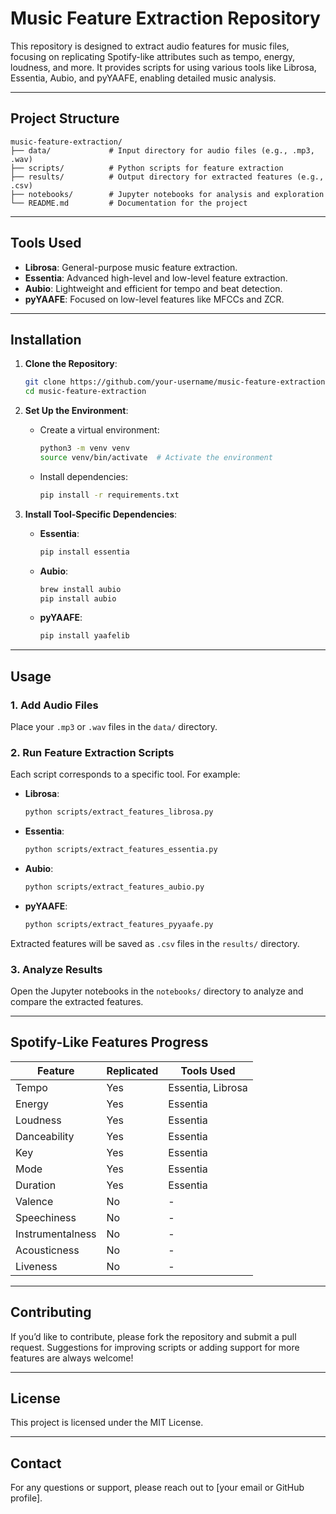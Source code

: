 # **Music Feature Extraction Repository**

This repository is designed to extract audio features for music files, focusing on replicating Spotify-like attributes such as tempo, energy, loudness, and more. It provides scripts for using various tools like Librosa, Essentia, Aubio, and pyYAAFE, enabling detailed music analysis.

---

## **Project Structure**

```
music-feature-extraction/
├── data/             # Input directory for audio files (e.g., .mp3, .wav)
├── scripts/          # Python scripts for feature extraction
├── results/          # Output directory for extracted features (e.g., .csv)
├── notebooks/        # Jupyter notebooks for analysis and exploration
└── README.md         # Documentation for the project
```

---

## **Tools Used**
- **Librosa**: General-purpose music feature extraction.
- **Essentia**: Advanced high-level and low-level feature extraction.
- **Aubio**: Lightweight and efficient for tempo and beat detection.
- **pyYAAFE**: Focused on low-level features like MFCCs and ZCR.

---

## **Installation**

1. **Clone the Repository**:
   ```bash
   git clone https://github.com/your-username/music-feature-extraction.git
   cd music-feature-extraction
   ```

2. **Set Up the Environment**:
   - Create a virtual environment:
     ```bash
     python3 -m venv venv
     source venv/bin/activate  # Activate the environment
     ```
   - Install dependencies:
     ```bash
     pip install -r requirements.txt
     ```

3. **Install Tool-Specific Dependencies**:
   - **Essentia**:
     ```bash
     pip install essentia
     ```
   - **Aubio**:
     ```bash
     brew install aubio
     pip install aubio
     ```
   - **pyYAAFE**:
     ```bash
     pip install yaafelib
     ```

---

## **Usage**

### **1. Add Audio Files**
Place your `.mp3` or `.wav` files in the `data/` directory.

### **2. Run Feature Extraction Scripts**
Each script corresponds to a specific tool. For example:
- **Librosa**:
  ```bash
  python scripts/extract_features_librosa.py
  ```
- **Essentia**:
  ```bash
  python scripts/extract_features_essentia.py
  ```
- **Aubio**:
  ```bash
  python scripts/extract_features_aubio.py
  ```
- **pyYAAFE**:
  ```bash
  python scripts/extract_features_pyyaafe.py
  ```

Extracted features will be saved as `.csv` files in the `results/` directory.

### **3. Analyze Results**
Open the Jupyter notebooks in the `notebooks/` directory to analyze and compare the extracted features.

---

## **Spotify-Like Features Progress**
| **Feature**         | **Replicated** | **Tools Used**      |
|----------------------|----------------|---------------------|
| Tempo                | Yes            | Essentia, Librosa   |
| Energy               | Yes            | Essentia            |
| Loudness             | Yes            | Essentia            |
| Danceability         | Yes            | Essentia            |
| Key                  | Yes            | Essentia            |
| Mode                 | Yes            | Essentia            |
| Duration             | Yes            | Essentia            |
| Valence              | No             | -                   |
| Speechiness          | No             | -                   |
| Instrumentalness     | No             | -                   |
| Acousticness         | No             | -                   |
| Liveness             | No             | -                   |

---

## **Contributing**
If you’d like to contribute, please fork the repository and submit a pull request. Suggestions for improving scripts or adding support for more features are always welcome!

---

## **License**
This project is licensed under the MIT License.

---

## **Contact**
For any questions or support, please reach out to [your email or GitHub profile].
